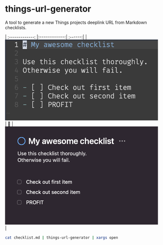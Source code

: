 # things-url-generator

A tool to generate a new Things projects deeplink URL from Markdown checklists.

| :-------------: |:-------------:| :------:|
| ![Before](img/img1.png)     | 💫 | ![After](img/img2.png) |

 ```bash
 cat checklist.md | things-url-generator | xargs open 
 ```

